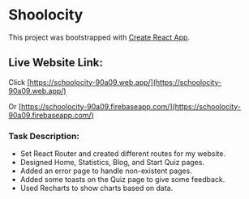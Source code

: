 # Shoolocity

This project was bootstrapped with [Create React App](https://github.com/facebook/create-react-app).

## Live Website Link:

Click [https://schoolocity-90a09.web.app/](https://schoolocity-90a09.web.app/)

Or  [https://schoolocity-90a09.firebaseapp.com/](https://schoolocity-90a09.firebaseapp.com/)

### Task Description:
* Set React Router and created different routes for my website.
* Designed Home, Statistics, Blog, and Start Quiz pages.
* Added an error page to handle non-existent pages.
* Added some toasts on the Quiz page to give some feedback.
* Used Recharts to show charts based on data.